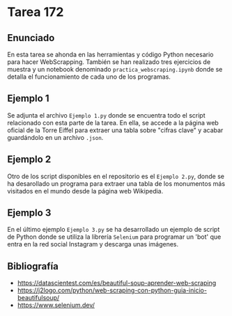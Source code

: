 # Tarea 172

## Enunciado
En esta tarea se ahonda en las herramientas y código Python necesario para hacer WebScrapping. También se han realizado tres ejercicios de muestra y un notebook denominado `practica_webscraping.ipynb` donde se detalla el funcionamiento de cada uno de los programas.

## Ejemplo 1
Se adjunta el archivo `Ejemplo 1.py` donde se encuentra todo el script relacionado con esta parte de la tarea. En ella, se accede a la página web oficial de la Torre Eiffel para extraer una tabla sobre "cifras clave" y acabar guardándolo en un archivo `.json`.

## Ejemplo 2
Otro de los script disponibles en el repositorio es el `Ejemplo 2.py`, donde se ha desarollado un programa para extraer una tabla de los monumentos más visitados en el mundo desde la página web Wikipedia.

## Ejemplo 3
En el último ejemplo `Ejemplo 3.py` se ha desarrollado un ejemplo de script de Python donde se utiliza la librería `Selenium` para programar un 'bot' que entra en la red social Instagram y descarga unas imágenes.

## Bibliografía
- https://datascientest.com/es/beautiful-soup-aprender-web-scraping
- https://j2logo.com/python/web-scraping-con-python-guia-inicio-beautifulsoup/
- https://www.selenium.dev/





